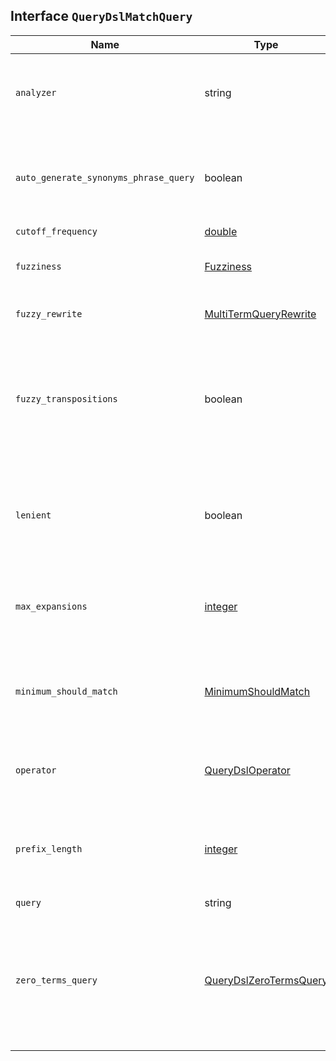 ## Interface `QueryDslMatchQuery`

| Name | Type | Description |
| - | - | - |
| `analyzer` | string | Analyzer used to convert the text in the query value into tokens. |
| `auto_generate_synonyms_phrase_query` | boolean | If `true`, match phrase queries are automatically created for multi-term synonyms. |
| `cutoff_frequency` | [double](./double.md) | &nbsp; |
| `fuzziness` | [Fuzziness](./Fuzziness.md) | Maximum edit distance allowed for matching. |
| `fuzzy_rewrite` | [MultiTermQueryRewrite](./MultiTermQueryRewrite.md) | Method used to rewrite the query. |
| `fuzzy_transpositions` | boolean | If `true`, edits for fuzzy matching include transpositions of two adjacent characters (for example, `ab` to `ba`). |
| `lenient` | boolean | If `true`, format-based errors, such as providing a text query value for a numeric field, are ignored. |
| `max_expansions` | [integer](./integer.md) | Maximum number of terms to which the query will expand. |
| `minimum_should_match` | [MinimumShouldMatch](./MinimumShouldMatch.md) | Minimum number of clauses that must match for a document to be returned. |
| `operator` | [QueryDslOperator](./QueryDslOperator.md) | Boolean logic used to interpret text in the query value. |
| `prefix_length` | [integer](./integer.md) | Number of beginning characters left unchanged for fuzzy matching. |
| `query` | string | [float](./float.md) | boolean | Text, number, boolean value or date you wish to find in the provided field. |
| `zero_terms_query` | [QueryDslZeroTermsQuery](./QueryDslZeroTermsQuery.md) | Indicates whether no documents are returned if the `analyzer` removes all tokens, such as when using a `stop` filter. |
